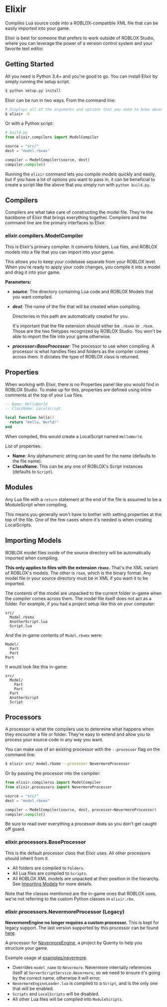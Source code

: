 # Elixir

Compiles Lua source code into a ROBLOX-compatible XML file that can be easily
imported into your game.

Elixir is best for someone that prefers to work outside of ROBLOX Studio,
where you can leverage the power of a version control system and your favorite
text editor.

## Getting Started

All you need is Python 3.4+ and you're good to go. You can install Elixir by
simply running the setup script.

```bash
$ python setup.py install
```

Elixir can be run in two ways. From the command line:

```bash
# Displays all of the arguments and options that you need to know about.
$ elixir -h
```

Or with a Python script:

```python
# build.py
from elixir.compilers import ModelCompiler

source = "src/"
dest = "model.rbxmx"

compiler = ModelCompiler(source, dest)
compiler.compile()
```

Running the `elixir` command lets you compile models quickly and easily, but if
you have a lot of options you want to pass in, it can be beneficial to create a
script like the above that you simply run with `python build.py`.

## Compilers

Compilers are what take care of constructing the model file. They're the
backbone of Elixir that brings everything together. Compilers and the command
line are the primary interfaces to Elixir.

### elixir.compilers.ModelCompiler

This is Elixir's primary compiler. It converts folders, Lua files, and ROBLOX
models into a file that you can import into your game.

This allows you to keep your codebase separate from your ROBLOX level. When
you're ready to apply your code changes, you compile it into a model and drag it
into your game.

**Parameters:**

- **_source_**: The directory containing Lua code and ROBLOX Models that you
  want compiled.

- **_dest_**: The name of the file that will be created when compiling.

  Directories in this path are automatically created for you.

  It's important that the file extension should either be `.rbxmx` or `.rbxm`.
  Those are the two filetypes recognized by ROBLOX Studio. You won't be able to
  import the file into your game otherwise.

- **_processor=BaseProcessor_**: The processor to use when compiling. A
  processor is what handles files and folders as the compiler comes across them.
  It dictates the type of ROBLOX class is returned.

## Properties

When working with Elixir, there is no Properties panel like you would find in
ROBLOX Studio. To make up for this, properties are defined using inline comments
at the top of your Lua files.

```lua
-- Name: HelloWorld
-- ClassName: LocalScript

local function hello()
  return "Hello, World!"
end
```

When compiled, this would create a LocalScript named `HelloWorld`.

List of properties:

- **Name**: Any alphanumeric string can be used for the name (defaults to the
  file name).
- **ClassName**: This can be any one of ROBLOX's Script instances (defaults to
  `Script`).

## Modules

Any Lua file with a `return` statement at the end of the file is assumed to be a
ModuleScript when compiling.

This means you generally won't have to bother with setting properties at the top
of the file. One of the few cases where it's needed is when creating
LocalScripts.

## Importing Models

ROBLOX model files inside of the source directory will be automatically imported
when compiling.

**This only applies to files with the extension `rbxmx`.** That's the XML
variant of ROBLOX's models. The other is `rbxm`, which is the binary format.
Any model file in your source directory must be in XML if you want it to be
imported.

The contents of the model are unpacked to the current folder in-game when the
compiler comes across them. The model file itself does not act as a folder. For
example, if you had a project setup like this on your computer:

```
src/
  Model.rbxmx
  AnotherScript.lua
  Script.lua
```

And the in-game contents of `Model.rbxmx` were:

```
Model/
  Part
  Part
Part
```

It would look like this in-game:

```
src/
  Model/
    Part
    Part
  Part
  AnotherScript
  Script
```

## Processors

A processor is what the compilers use to determine what happens when they
encounter a file or folder. They're easy to extend and allow you to process
your source code in any way you want.

You can make use of an existing processor with the `--processor` flag on the
command line:

```bash
$ elixir src/ model.rbxmx --processor NevermoreProcessor
```

Or by passing the processor into the compiler:

```python
from elixir.compilerss import ModelCompiler
from elixir.processors import NevermoreProcessor

source = "src/"
dest = "model.rbxmx"

compiler = ModelCompiler(source, dest, processor=NevermoreProcessor)
compiler.compile()
```

Be sure to read over everything a processor does so you don't get caught off
guard.

### elixir.processors.BaseProcessor

This is the default processor class that Elixir uses. All other processors
should inherit from it.


- All folders are compiled to `Folders`.
- All Lua files are compiled to `Scripts`.
- All ROBLOX XML models are unpacked at their position in the hierarchy. See
  [Importing Models](#importing-models) for more details.

Note that the classes mentioned are the in-game ones that ROBLOX uses, we're not
referring to the custom Python classes in `elixir.rbx`.

### elixir.processors.NevermoreProcessor (Legacy)

**NevermoreEngine no longer requires a custom processor.** This is kept for
legacy support. The last version supported by this processor can be found
[here](https://github.com/Quenty/NevermoreEngine/tree/b9b5a8).

A processor for [NevermoreEngine](https://github.com/Quenty/NevermoreEngine), a
project by Quenty to help you structure your game.

Example usage at [examples/nevermore](examples/nevermore).

- Overrides `model_name` to `Nevermore`. Nevermore internally references itself
  at `ServerScriptService.Nevermore`, so we need to ensure it's going by the
  correct name, otherwise it will error.
- `NevermoreEngineLoader.lua` is compiled to a `Script`, and is the only one
  that will be enabled.
- `Scripts` and `LocalScripts` will be disabled.
- All other Lua files will be compiled into `ModuleScripts`.
